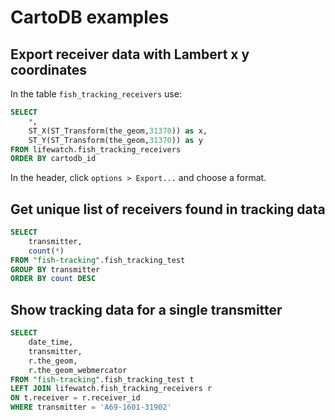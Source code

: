 # CartoDB examples

## Export receiver data with Lambert x y coordinates

In the table `fish_tracking_receivers` use:

```SQL
SELECT
    *,
    ST_X(ST_Transform(the_geom,31370)) as x,
    ST_Y(ST_Transform(the_geom,31370)) as y
FROM lifewatch.fish_tracking_receivers
ORDER BY cartodb_id
```

In the header, click `options > Export...` and choose a format.

## Get unique list of receivers found in tracking data

```SQL
SELECT
    transmitter,
    count(*)
FROM "fish-tracking".fish_tracking_test
GROUP BY transmitter
ORDER BY count DESC
```

## Show tracking data for a single transmitter

```SQL
SELECT
    date_time,
    transmitter,
    r.the_geom,
    r.the_geom_webmercator
FROM "fish-tracking".fish_tracking_test t
LEFT JOIN lifewatch.fish_tracking_receivers r
ON t.receiver = r.receiver_id
WHERE transmitter = 'A69-1601-31902'
```
